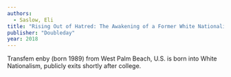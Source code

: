 ```yaml
---
authors:
  - Saslow, Eli
title: "Rising Out of Hatred: The Awakening of a Former White Nationalist"
publisher: "Doubleday"
year: 2018
---
```


Transfem enby (born 1989) from West Palm Beach, U.S. is born into
White Nationalism, publicly exits shortly after college.

